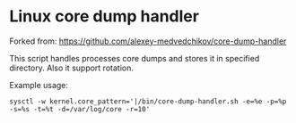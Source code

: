 # Linux core dump handler

Forked from: https://github.com/alexey-medvedchikov/core-dump-handler

This script handles processes core dumps and stores it in specified directory.
Also it support rotation.

Example usage:

```shell
sysctl -w kernel.core_pattern='|/bin/core-dump-handler.sh -e=%e -p=%p -s=%s -t=%t -d=/var/log/core -r=10'
```

